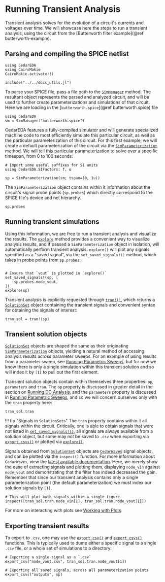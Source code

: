 # Running Transient Analysis

Transient analysis solves for the evolution of a circuit's currents and voltages over time.
We will showcase here the steps to run a transient analysis, using the circuit from the [Butterworth filter example](@ref butterworth-example).

## Parsing and compiling the SPICE netlist

```@setup transient_analysis
using CedarEDA
using CairoMakie
CairoMakie.activate!()

include("../../docs_utils.jl")
```

To parse your SPICE file, pass a file path to the [`SimManager`](@ref) method.
The resultant object represents the parsed and analyzed circuit, and will be used to further create parameterizations and simulations of that circuit.
Here we are loading in the [`butterworth.spice`](@ref butterworth.spice) file

```@example transient_analysis
using CedarEDA
sm = SimManager("butterworth.spice")
```

CedarEDA features a fully-compiled simulator and will generate specialized machine code to most efficiently simulate this particular circuit, as well as the particular parameterization of this circuit.
For this first example, we will create a default parameterization of the circuit via the [`SimParameterization`](@ref) method.
We will tell this particular parameterization to solve over a specific timespan, from 0 to 100 seconds:

```@example transient_analysis
# Import some useful suffixes for SI units
using CedarEDA.SIFactors: f, u

sp = SimParameterization(sm; tspan=(0, 1u))
```

The `SimParameterization` object contains within it information about the circuit's signal probe points (`sp.probes`) which directly correspond to the SPICE file's device and net hierarchy.
```@repl transient_analysis
sp.probes
```

## Running transient simulations

Using this information, we are free to run a transient analysis and visualize the results.
The [`explore`](@ref) method provides a convenient way to visualize analysis results, and if passed a `SimParameterization` object in isolation, will automatically perform transient analysis.
`explore()` will plot any signals specified as a "saved signal", via the `set_saved_signals!()` method, which takes in probe points from `sp.probes`:
```@example transient_analysis

# Ensure that `vout` is plotted in `explore()`
set_saved_signals!(sp, [
    sp.probes.node_vout,
])
explore(sp)
```


Transient analysis is explicitly requested through [`tran!()`](@ref), which returns a [`SolutionSet`](@ref) object containing the transient signals and convenient syntax for obtaining the signals of interest:

```@example transient_analysis
tran_sol = tran!(sp)
```

## Transient solution objects

[`SolutionSet`](@ref) objects are shaped the same as their originating [`SimParameterization`](@ref) objects, yielding a natural method of accessing analysis results across parameter sweeps.
For an example of using results from a parameter sweep, see [Running Parametric Sweeps](@ref), but for now we know there is only a single simulation within this transient solution and so will index it by `[1]` to pull out the first element.

Transient solution objects contain within themselves three properties: `op`, `parameters` and `tran`.
The `op` property is discussed in greater detail in the section on [Running DC Analysis](@ref), and the `parameters` property is discussed in [Running Parametric Sweeps](@ref), and so we will concern ourselves only with the `tran` property here:

```@repl transient_analysis
tran_sol.tran
```

!!! tip "Signals in `SolutionSet`s"
    The `tran` property contains within it all signals within the circuit.
    Critically, one is able to obtain signals that were not listed in [`set_saved_signals!()`](@ref), all signals are always available from a solution object, but some may not be saved to `.csv` when exporting via [`export_csvs()`](@ref) or plotted via [`explore()`](@ref).

Signals obtained from [`SolutionSet`](@ref) objects are [`CedarWaves`](https://help.juliahub.com/cedarwaves/stable/) signal objects, and can be plotted via the `inspect()` function.
For more information about `CedarWaves`, view the [latest available documentation](https://help.juliahub.com/cedarwaves/stable/).
Here, we merely show the ease of extracting signals and plotting them, displaying `node_vin` against `node_vout` and demonstrating that the filter has indeed decreased the gain.
Remember that since our transient analysis contains only a single parameterization point (the default parameterization) we must index our solution signals by `[1]`.

```@example transient_analysis
# This will plot both signals within a single figure.
inspect([tran_sol.tran.node_vin[1], tran_sol.tran.node_vout[1]])
```

For more on interacting with plots see [Working with Plots](@ref).

## Exporting transient results

To export to `.csv`, one may use the [`export_csv()`](@ref) and [`export_csvs()`](@ref) functions.
This is typically used to dump either a specific signal to a single `.csv` file, or a whole set of simulations to a directory:

```@example transient_analysis
# Exporting a single signal as a `.csv`
export_csv("node_vout.csv", tran_sol.tran.node_vout[1])

# Exporting all saved signals, across all parameterization points
export_csvs("outputs", sp)
```
